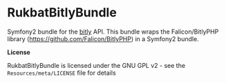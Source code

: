 RukbatBitlyBundle
=================

Symfony2 bundle for the [bitly](http://dev.bitly.com/api.html) API.
This bundle wraps the Falicon/BitlyPHP library (https://github.com/Falicon/BitlyPHP) in a Symfony2 bundle.

**License**

RukbatBitlyBundle is licensed under the GNU GPL v2 - see the `Resources/meta/LICENSE` file for details

